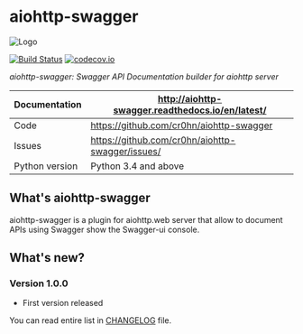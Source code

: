 aiohttp-swagger
===============

![Logo](doc/source/_static/logo.png)

[![Build Status](https://travis-ci.org/cr0hn/aiohttp-swagger.svg?branch=master)](https://travis-ci.org/cr0hn/aiohttp-swagger)
[![codecov.io](https://codecov.io/github/cr0hn/aiohttp-swagger/coverage.svg?branch=master)](https://codecov.io/github/cr0hn/aiohttp-swagger)

*aiohttp-swagger: Swagger API Documentation builder for aiohttp server*

Documentation |  http://aiohttp-swagger.readthedocs.io/en/latest/
------------- | -------------------------------------------------
Code | https://github.com/cr0hn/aiohttp-swagger
Issues | https://github.com/cr0hn/aiohttp-swagger/issues/
Python version | Python 3.4 and above

What's aiohttp-swagger
----------------------

aiohttp-swagger is a plugin for aiohttp.web server that allow to document APIs using Swagger show the Swagger-ui console.

What's new?
-----------

### Version 1.0.0

- First version released

You can read entire list in [CHANGELOG](https://github.com/cr0hn/aiohttp-swagger/blob/master/CHANGELOG) file.
